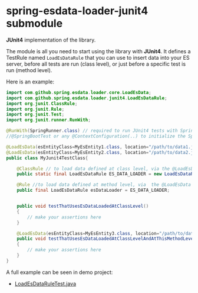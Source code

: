 # spring-esdata-loader-junit4 submodule

**JUnit4** implementation of the library.


The module is all you need  to start using the library with **JUnit4**. It defines a TestRule named `LoadEsDataRule` that you can use to insert data into your ES server,
before all tests are run (class level), or just before a specific test is run (method level).

Here is an example:

```java
import com.github.spring.esdata.loader.core.LoadEsData;
import com.github.spring.esdata.loader.junit4.LoadEsDataRule;
import org.junit.ClassRule;
import org.junit.Rule;
import org.junit.Test;
import org.junit.runner.RunWith;

@RunWith(SpringRunner.class) // required to run JUnit4 tests with Spring magic
//@SpringBootTest or any @ContextConfiguration(..) to initialize the Spring context that contains the ElasticsearchTemplate

@LoadEsData(esEntityClass=MyEsEntity1.class, location="/path/to/data1.json")
@LoadEsData(esEntityClass=MyEsEntity2.class, location="/path/to/data2.json")
public class MyJunit4TestClass{

    @ClassRule // to load data defined at class level, via the @LoadEsData annotation(s) on the tested class
    public static final LoadEsDataRule ES_DATA_LOADER = new LoadEsDataRule();

    @Rule //to load data defined at method level, via  the @LoadEsData annotation(s) on the tested method
    public final LoadEsDataRule esDataLoader = ES_DATA_LOADER;


    public void testThatUsesEsDataLoadedAtClassLevel()
    {
        // make your assertions here
    }

    @LoadEsData(esEntityClass=MyEsEntity3.class, location="/path/to/data3.json")
    public void testThatUsesEsDataLoadedAtClassLevelAndAtThisMethodLevel()
    {
        // make your assertions here
    }
}
```

A full example can be seen in demo project:
*  [LoadEsDataRuleTest.java](/demo/src/test/java/com/github/spring/esdata/loader/demo/junit4/LoadEsDataRuleTest.java)
